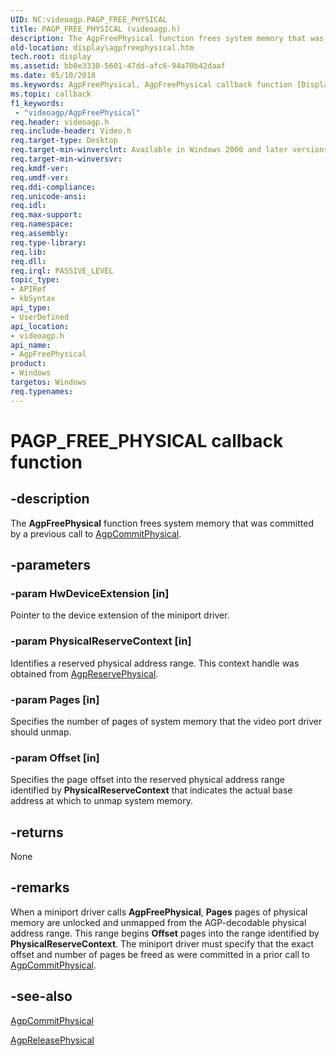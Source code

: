```yaml
---
UID: NC:videoagp.PAGP_FREE_PHYSICAL
title: PAGP_FREE_PHYSICAL (videoagp.h)
description: The AgpFreePhysical function frees system memory that was committed by a previous call to AgpCommitPhysical.
old-location: display\agpfreephysical.htm
tech.root: display
ms.assetid: bb0e3330-5601-47dd-afc6-94a70b42daaf
ms.date: 05/10/2018
ms.keywords: AgpFreePhysical, AgpFreePhysical callback function [Display Devices], PAGP_FREE_PHYSICAL, PAGP_FREE_PHYSICAL callback, VideoPort_Functions_cc6360b5-12f9-4c49-bb06-d86ada229b9e.xml, display.agpfreephysical, videoagp/AgpFreePhysical
ms.topic: callback
f1_keywords:
 - "videoagp/AgpFreePhysical"
req.header: videoagp.h
req.include-header: Video.h
req.target-type: Desktop
req.target-min-winverclnt: Available in Windows 2000 and later versions of the Windows operating systems.
req.target-min-winversvr: 
req.kmdf-ver: 
req.umdf-ver: 
req.ddi-compliance: 
req.unicode-ansi: 
req.idl: 
req.max-support: 
req.namespace: 
req.assembly: 
req.type-library: 
req.lib: 
req.dll: 
req.irql: PASSIVE_LEVEL
topic_type:
- APIRef
- kbSyntax
api_type:
- UserDefined
api_location:
- videoagp.h
api_name:
- AgpFreePhysical
product:
- Windows
targetos: Windows
req.typenames: 
---
```


# PAGP_FREE_PHYSICAL callback function


## -description


The <b>AgpFreePhysical</b> function frees system memory that was committed by a previous call to <a href="https://docs.microsoft.com/windows-hardware/drivers/ddi/videoagp/nc-videoagp-pagp_commit_physical">AgpCommitPhysical</a>.


## -parameters




### -param HwDeviceExtension [in]

Pointer to the device extension of the miniport driver.


### -param PhysicalReserveContext [in]

Identifies a reserved physical address range. This context handle was obtained from <a href="https://docs.microsoft.com/windows-hardware/drivers/ddi/videoagp/nc-videoagp-pagp_reserve_physical">AgpReservePhysical</a>.


### -param Pages [in]

Specifies the number of pages of system memory that the video port driver should unmap.


### -param Offset [in]

Specifies the page offset into the reserved physical address range identified by <b>PhysicalReserveContext</b> that indicates the actual base address at which to unmap system memory.


## -returns



None




## -remarks



When a miniport driver calls <b>AgpFreePhysical</b>, <b>Pages</b> pages of physical memory are unlocked and unmapped from the AGP-decodable physical address range. This range begins <b>Offset</b> pages into the range identified by <b>PhysicalReserveContext</b>. The miniport driver must specify that the exact offset and number of pages be freed as were committed in a prior call to <a href="https://docs.microsoft.com/windows-hardware/drivers/ddi/videoagp/nc-videoagp-pagp_commit_physical">AgpCommitPhysical</a>.




## -see-also




<a href="https://docs.microsoft.com/windows-hardware/drivers/ddi/videoagp/nc-videoagp-pagp_commit_physical">AgpCommitPhysical</a>



<a href="https://docs.microsoft.com/windows-hardware/drivers/ddi/videoagp/nc-videoagp-pagp_release_physical">AgpReleasePhysical</a>
 

 

